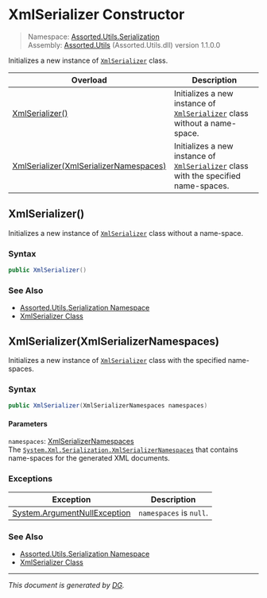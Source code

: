 ﻿# XmlSerializer Constructor

> Namespace: [Assorted.Utils.Serialization](index.md#assortedutilsserialization-namespace)\
> Assembly: [Assorted.Utils](index.md) (Assorted.Utils.dll) version 1.1.0.0

Initializes a new instance of [`XmlSerializer`](Assorted.Utils.Serialization.XmlSerializer.md) class.

Overload | Description
--- | ---
[XmlSerializer()](Assorted.Utils.Serialization.XmlSerializer.-ctor.md#xmlserializer) | Initializes a new instance of [`XmlSerializer`](Assorted.Utils.Serialization.XmlSerializer.md) class without a name-space.
[XmlSerializer(XmlSerializerNamespaces)](Assorted.Utils.Serialization.XmlSerializer.-ctor.md#xmlserializerxmlserializernamespaces) | Initializes a new instance of [`XmlSerializer`](Assorted.Utils.Serialization.XmlSerializer.md) class with the specified name-spaces.

## XmlSerializer()

Initializes a new instance of [`XmlSerializer`](Assorted.Utils.Serialization.XmlSerializer.md) class without a name-space.

### Syntax

```csharp
public XmlSerializer()
```

### See Also

- [Assorted.Utils.Serialization Namespace](index.md#assortedutilsserialization-namespace)
- [XmlSerializer Class](Assorted.Utils.Serialization.XmlSerializer.md)

## XmlSerializer(XmlSerializerNamespaces)

Initializes a new instance of [`XmlSerializer`](Assorted.Utils.Serialization.XmlSerializer.md) class with the specified name-spaces.

### Syntax

```csharp
public XmlSerializer(XmlSerializerNamespaces namespaces)
```

#### Parameters

`namespaces`: [XmlSerializerNamespaces](https://docs.microsoft.com/en-us/dotnet/api/system.xml.serialization.xmlserializernamespaces)\
The [`System.Xml.Serialization.XmlSerializerNamespaces`](https://docs.microsoft.com/en-us/dotnet/api/system.xml.serialization.xmlserializernamespaces) that contains name-spaces for the generated XML documents.

### Exceptions

Exception | Description
--- | ---
[System.ArgumentNullException](https://docs.microsoft.com/en-us/dotnet/api/system.argumentnullexception) | `namespaces` is `null`.

### See Also

- [Assorted.Utils.Serialization Namespace](index.md#assortedutilsserialization-namespace)
- [XmlSerializer Class](Assorted.Utils.Serialization.XmlSerializer.md)

---

_This document is generated by [DG](https://github.com/Khojasteh/dg)._
